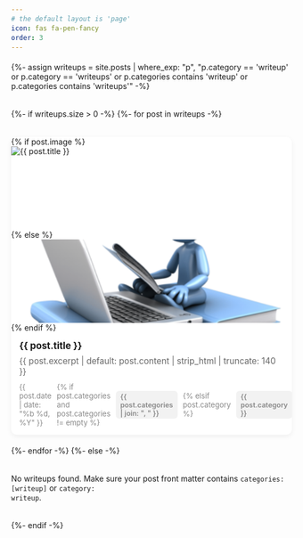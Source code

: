 ```yaml
---
# the default layout is 'page'
icon: fas fa-pen-fancy
order: 3
---
```


<div class="grid-container">
  {%- assign writeups = site.posts | where_exp: "p",
       "p.category == 'writeup' or p.category == 'writeups' or p.categories contains 'writeup' or p.categories contains 'writeups'" -%}

  {%- if writeups.size > 0 -%}
    {%- for post in writeups -%}
      <article class="card">
        <a class="card-link" href="{{ post.url | relative_url }}">
          {% if post.image %}
            <img src="{{ post.image | relative_url }}" alt="{{ post.title }}" class="card-img">
          {% else %}
            <img src="/assets/images/default-writeup.png" alt="default" class="card-img">
          {% endif %}
          <div class="card-body">
            <h3 class="card-title">{{ post.title }}</h3>
            <p class="card-excerpt">{{ post.excerpt | default: post.content | strip_html | truncate: 140 }}</p>
            <div class="card-meta">
              <time datetime="{{ post.date | date_to_xmlschema }}">{{ post.date | date: "%b %d, %Y" }}</time>
              {% if post.categories and post.categories != empty %}
                <span class="card-cat">{{ post.categories | join: ", " }}</span>
              {% elsif post.category %}
                <span class="card-cat">{{ post.category }}</span>
              {% endif %}
            </div>
          </div>
        </a>
      </article>
    {%- endfor -%}
  {%- else -%}
    <p>No writeups found. Make sure your post front matter contains <code>categories: [writeup]</code> or <code>category: writeup</code>.</p>
  {%- endif -%}
</div>

<style>
.grid-container {
  display: grid;
  grid-template-columns: repeat(auto-fill, minmax(260px, 1fr));
  gap: 1.2rem;
  margin-top: 1.2rem;
}
.card {
  background: var(--card-bg, #fff);
  border-radius: 10px;
  overflow: hidden;
  box-shadow: 0 3px 10px rgba(0,0,0,0.06);
  transition: transform .18s ease, box-shadow .18s ease;
}
.card:hover { transform: translateY(-6px); box-shadow: 0 8px 24px rgba(0,0,0,0.12); }
.card-link { color: inherit; text-decoration: none; display: block; }
.card-img { width: 100%; height: 150px; object-fit: cover; display:block; }
.card-body { padding: 0.9rem; }
.card-title { margin: 0 0 .5rem; font-size: 1.05rem; line-height: 1.2; }
.card-excerpt { margin: 0 0 .6rem; color: var(--muted-color, #666); font-size: 0.95rem; }
.card-meta { font-size: 0.82rem; color: var(--muted-color, #888); display:flex; gap:.6rem; align-items:center; }
.card-cat { background: rgba(0,0,0,0.05); padding:.15rem .5rem; border-radius:6px; font-weight:600; font-size:.78rem; }
</style>
